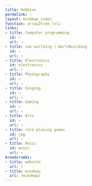 ```yaml
---
title: Hobbies
permalink: ~
layout: mindmap_index
function: array2tree_lvl1
links:
- title: Computer programming
  id: ~
  url: ~
- title: con-worlding / Worldbuilding
  id: ~
  url: ~
- title: Electronics
  id: electronics
  url: ~
- title: Photography
  id: ~
  url: ~
- title: Singing
  id: ~
  url: ~
- title: Gaming
  id: ~
  url: ~
- title: Arts
  id: ~
  url: ~
- title: role playing games
  id: rpg
  url: ~
- title: Music
  id: music
  url: ~
breadcrumbs:
- title: website
  url: /
- title: mindmap
  url: /mindmap/
---
```

